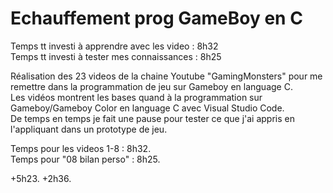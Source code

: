 # Echauffement prog GameBoy en C
  
Temps tt investi à apprendre avec les video : 8h32  
Temps tt investi à tester mes connaissances : 8h25  
  
Réalisation des 23 videos de la chaine Youtube "GamingMonsters" pour me remettre dans la programmation de jeu sur Gameboy en language C.  
Les vidéos montrent les bases quand à la programmation sur Gameboy/Gameboy Color en language C avec Visual Studio Code.  
De temps en temps je fait une pause pour tester ce que j'ai appris en l'appliquant dans un prototype de jeu.  
  
Temps pour les videos 1-8 : 8h32.  
Temps pour "08 bilan perso" : 8h25.  

+5h23.
+2h36.
